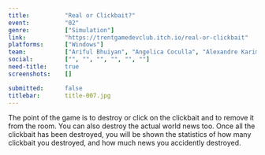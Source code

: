 ```yaml
---
title:          "Real or Clickbait?"
event:          "02"
genre:          ["Simulation"]
link:           "https://trentgamedevclub.itch.io/real-or-clickbait"
platforms:      ["Windows"]
team:           ["Ariful Bhuiyan", "Angelica Coculla", "Alexandre Karimov", "Frank Liang", "Paul Schell", "Nicole Yaneza"]
social:         ["", "", "", "", "", ""]
need-title:     true
screenshots:    []

submitted:      false
titlebar:       title-007.jpg
---
```

The point of the game is to destroy or click on the clickbait and to remove it from the room. You can also destroy the actual world news too. Once all the clickbait has been destroyed, you will be shown the statistics of how many clickbait you destroyed, and how much news you accidently destroyed.